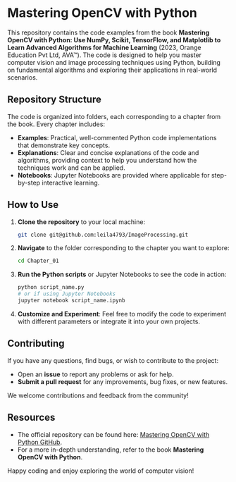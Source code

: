 # Mastering OpenCV with Python

This repository contains the code examples from the book **Mastering OpenCV with Python: Use NumPy, Scikit, TensorFlow, and Matplotlib to Learn Advanced Algorithms for Machine Learning** (2023, Orange Education Pvt Ltd, AVA™). The code is designed to help you master computer vision and image processing techniques using Python, building on fundamental algorithms and exploring their applications in real-world scenarios.

## Repository Structure

The code is organized into folders, each corresponding to a chapter from the book. Every chapter includes:
- **Examples**: Practical, well-commented Python code implementations that demonstrate key concepts.
- **Explanations**: Clear and concise explanations of the code and algorithms, providing context to help you understand how the techniques work and can be applied.
- **Notebooks**: Jupyter Notebooks are provided where applicable for step-by-step interactive learning.

## How to Use

1. **Clone the repository** to your local machine:
   ```bash
   git clone git@github.com:leila4793/ImageProcessing.git
   ```

2. **Navigate** to the folder corresponding to the chapter you want to explore:
   ```bash
   cd Chapter_01
   ```

3. **Run the Python scripts** or Jupyter Notebooks to see the code in action:
   ```bash
   python script_name.py
   # or if using Jupyter Notebooks
   jupyter notebook script_name.ipynb
   ```

4. **Customize and Experiment**: Feel free to modify the code to experiment with different parameters or integrate it into your own projects.

## Contributing

If you have any questions, find bugs, or wish to contribute to the project:
- Open an **issue** to report any problems or ask for help.
- **Submit a pull request** for any improvements, bug fixes, or new features.

We welcome contributions and feedback from the community!

## Resources

- The official repository can be found here: [Mastering OpenCV with Python GitHub](git@github.com:leila4793/ImageProcessing.git).
- For a more in-depth understanding, refer to the book **Mastering OpenCV with Python**.

Happy coding and enjoy exploring the world of computer vision!
